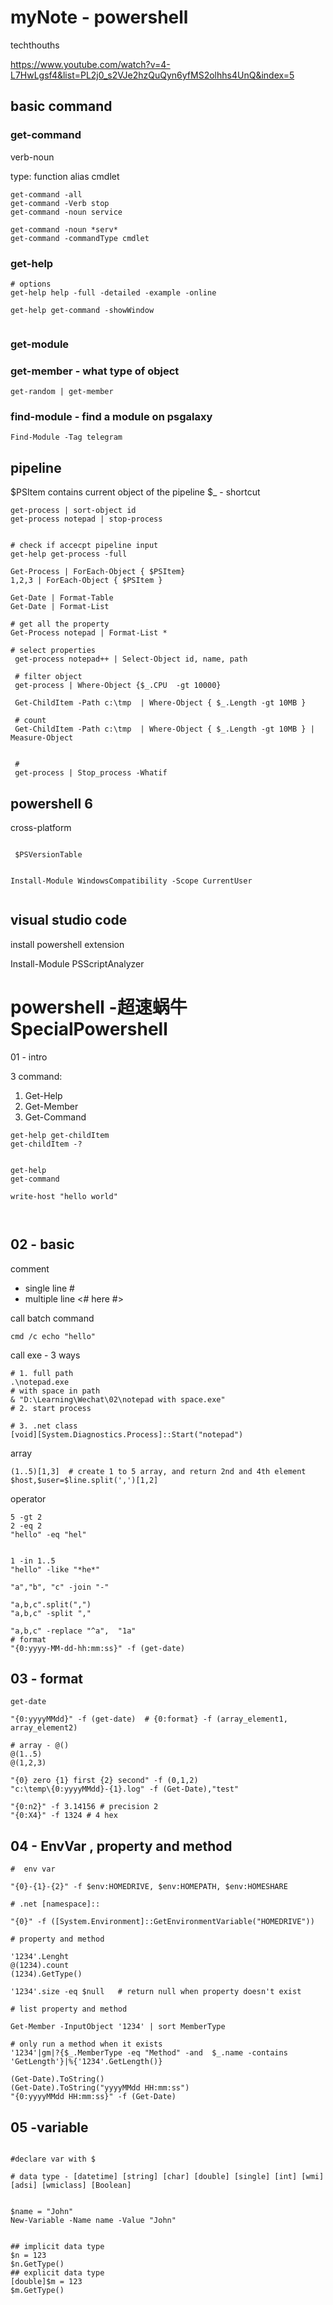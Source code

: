 # myNote - powershell



techthouths

https://www.youtube.com/watch?v=4-L7HwLgsf4&list=PL2j0_s2VJe2hzQuQyn6yfMS2olhhs4UnQ&index=5


## basic command
### get-command

 verb-noun
 
 type:
     function
     alias
     cmdlet

```
get-command -all
get-command -Verb stop
get-command -noun service

get-command -noun *serv*
get-command -commandType cmdlet

```

### get-help

```
# options
get-help help -full -detailed -example -online

get-help get-command -showWindow


```

### get-module

### get-member - what type of object

```
get-random | get-member
```

### find-module - find a module on psgalaxy
```
Find-Module -Tag telegram
```


## pipeline

$PSItem contains current object of the pipeline
$_ - shortcut


```
get-process | sort-object id
get-process notepad | stop-process


# check if accecpt pipeline input
get-help get-process -full 

Get-Process | ForEach-Object { $PSItem}
1,2,3 | ForEach-Object { $PSItem }

Get-Date | Format-Table
Get-Date | Format-List

# get all the property
Get-Process notepad | Format-List *

# select properties
 get-process notepad++ | Select-Object id, name, path
 
 # filter object
 get-process | Where-Object {$_.CPU  -gt 10000}
 
 Get-ChildItem -Path c:\tmp  | Where-Object { $_.Length -gt 10MB }
 
 # count
 Get-ChildItem -Path c:\tmp  | Where-Object { $_.Length -gt 10MB } | Measure-Object
 
 
 # 
 get-process | Stop_process -Whatif
```

## powershell 6

cross-platform

```

 $PSVersionTable
 
 
Install-Module WindowsCompatibility -Scope CurrentUser


```
## visual studio code
install powershell extension

Install-Module PSScriptAnalyzer

#  powershell -超速蜗牛 SpecialPowershell

01 - intro

3 command:
1. Get-Help
1. Get-Member
1. Get-Command

```
get-help get-childItem
get-childItem -?


get-help
get-command

write-host "hello world"



```
## 02 - basic
comment 
* single line #
* multiple line <# here #>

call batch command
```
cmd /c echo "hello"
```

call exe - 3 ways
```
# 1. full path
.\notepad.exe
# with space in path
& "D:\Learning\Wechat\02\notepad with space.exe"  
# 2. start process

# 3. .net class
[void][System.Diagnostics.Process]::Start("notepad")

```

array
```
(1..5)[1,3]  # create 1 to 5 array, and return 2nd and 4th element
$host,$user=$line.split(',')[1,2] 
```

operator
```
5 -gt 2
2 -eq 2
"hello" -eq "hel"


1 -in 1..5
"hello" -like "*he*"

"a","b", "c" -join "-"

"a,b,c".split(",")
"a,b,c" -split ","

"a,b,c" -replace "^a",  "1a"
# format
"{0:yyyy-MM-dd-hh:mm:ss}" -f (get-date)
```

## 03 - format

```
get-date

"{0:yyyyMMdd}" -f (get-date)  # {0:format} -f (array_element1, array_element2) 

# array - @()
@(1..5)
@(1,2,3)

"{0} zero {1} first {2} second" -f (0,1,2)
"c:\temp\{0:yyyyMMdd}-{1}.log" -f (Get-Date),"test"

"{0:n2}" -f 3.14156 # precision 2
"{0:X4}" -f 1324 # 4 hex
```

## 04 - EnvVar , property and method 

```
#  env var

"{0}-{1}-{2}" -f $env:HOMEDRIVE, $env:HOMEPATH, $env:HOMESHARE

# .net [namespace]::

"{0}" -f ([System.Environment]::GetEnvironmentVariable("HOMEDRIVE"))

# property and method

'1234'.Lenght
@(1234).count
(1234).GetType()

'1234'.size -eq $null   # return null when property doesn't exist

# list property and method

Get-Member -InputObject '1234' | sort MemberType

# only run a method when it exists
'1234'|gm|?{$_.MemberType -eq "Method" -and  $_.name -contains 'GetLength'}|%{'1234'.GetLength()}

(Get-Date).ToString()
(Get-Date).ToString("yyyyMMdd HH:mm:ss")
"{0:yyyyMMdd HH:mm:ss}" -f (Get-Date)
```

## 05 -variable

```

#declare var with $

# data type - [datetime] [string] [char] [double] [single] [int] [wmi] [adsi] [wmiclass] [Boolean]


$name = "John"
New-Variable -Name name -Value "John"


## implicit data type
$n = 123
$n.GetType()
## explicit data type
[double]$m = 123
$m.GetType()
```
